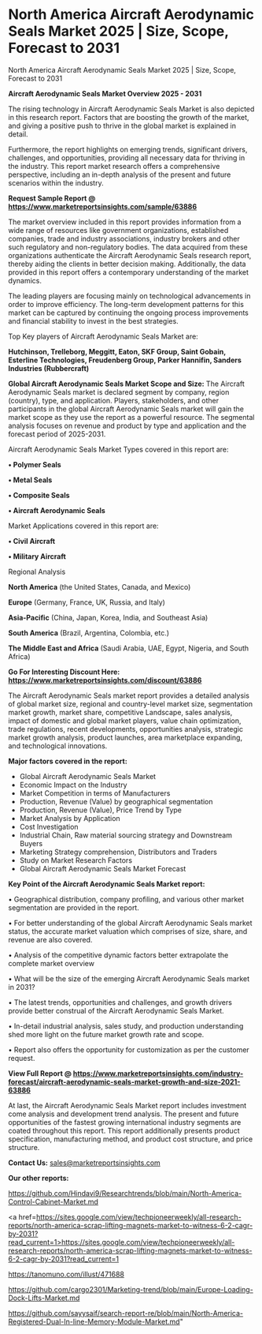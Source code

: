 # North America Aircraft Aerodynamic Seals Market 2025 | Size, Scope, Forecast to 2031
North America Aircraft Aerodynamic Seals Market 2025 | Size, Scope, Forecast to 2031

<Strong> Aircraft Aerodynamic Seals Market Overview 2025 - 2031</strong>

The rising technology in Aircraft Aerodynamic Seals Market is also depicted in this research report. Factors that are boosting the growth of the market, and giving a positive push to thrive in the global market is explained in detail.

Furthermore, the report highlights on emerging trends, significant drivers, challenges, and opportunities, providing all necessary data for thriving in the industry. This report market research offers a comprehensive perspective, including an in-depth analysis of the present and future scenarios within the industry.

<strong>Request Sample Report @ <a href=https://www.marketreportsinsights.com/sample/63886>https://www.marketreportsinsights.com/sample/63886</a></strong>

The market overview included in this report provides information from a wide range of resources like government organizations, established companies, trade and industry associations, industry brokers and other such regulatory and non-regulatory bodies. The data acquired from these organizations authenticate the Aircraft Aerodynamic Seals research report, thereby aiding the clients in better decision making. Additionally, the data provided in this report offers a contemporary understanding of the market dynamics.

The leading players are focusing mainly on technological advancements in order to improve efficiency. The long-term development patterns for this market can be captured by continuing the ongoing process improvements and financial stability to invest in the best strategies.

Top Key players of Aircraft Aerodynamic Seals Market are:

<strong>Hutchinson, Trelleborg, Meggitt, Eaton, SKF Group, Saint Gobain, Esterline Technologies, Freudenberg Group, Parker Hannifin, Sanders Industries (Rubbercraft)</strong>

<strong><b>Global Aircraft Aerodynamic Seals Market Scope and Size:</b></strong>
The Aircraft Aerodynamic Seals market is declared segment by company, region (country), type, and application. Players, stakeholders, and other participants in the global Aircraft Aerodynamic Seals market will gain the market scope as they use the report as a powerful resource. The segmental analysis focuses on revenue and product by type and application and the forecast period of 2025-2031.

Aircraft Aerodynamic Seals Market Types covered in this report are:

<strong>• Polymer Seals

• Metal Seals

• Composite Seals

• Aircraft Aerodynamic Seals</strong>

Market Applications covered in this report are:

<strong>• Civil Aircraft

• Military Aircraft</strong> 

Regional Analysis

<strong>North America</strong> (the United States, Canada, and Mexico)

<strong>Europe</strong> (Germany, France, UK, Russia, and Italy)

<strong>Asia-Pacific</strong> (China, Japan, Korea, India, and Southeast Asia)

<strong>South America</strong> (Brazil, Argentina, Colombia, etc.)

<strong>The Middle East and Africa</strong> (Saudi Arabia, UAE, Egypt, Nigeria, and South Africa)

<strong>Go For Interesting Discount Here: <a href=https://www.marketreportsinsights.com/discount/63886>https://www.marketreportsinsights.com/discount/63886</a></strong>

The Aircraft Aerodynamic Seals market report provides a detailed analysis of global market size, regional and country-level market size, segmentation market growth, market share, competitive Landscape, sales analysis, impact of domestic and global market players, value chain optimization, trade regulations, recent developments, opportunities analysis, strategic market growth analysis, product launches, area marketplace expanding, and technological innovations.

<strong><b>Major factors covered in the report:</b></strong>
<ul>
  <li>Global Aircraft Aerodynamic Seals Market </li>
  <li>Economic Impact on the Industry</li>
  <li>Market Competition in terms of Manufacturers</li>
  <li>Production, Revenue (Value) by geographical segmentation</li>
  <li>Production, Revenue (Value), Price Trend by Type</li>
  <li>Market Analysis by Application</li>
  <li>Cost Investigation</li>
  <li>Industrial Chain, Raw material sourcing strategy and Downstream Buyers</li>
  <li>Marketing Strategy comprehension, Distributors and Traders</li>
  <li>Study on Market Research Factors</li>
  <li>Global Aircraft Aerodynamic Seals Market Forecast</li>
</ul>

<strong><b>Key Point of the Aircraft Aerodynamic Seals Market report:</b></strong>

• Geographical distribution, company profiling, and various other market segmentation are provided in the report.

• For better understanding of the global Aircraft Aerodynamic Seals market status, the accurate market valuation which comprises of size, share, and revenue are also covered.

• Analysis of the competitive dynamic factors better extrapolate the complete market overview

• What will be the size of the emerging Aircraft Aerodynamic Seals market in 2031?

• The latest trends, opportunities and challenges, and growth drivers provide better construal of the Aircraft Aerodynamic Seals Market.

• In-detail industrial analysis, sales study, and production understanding shed more light on the future market growth rate and scope.

• Report also offers the opportunity for customization as per the customer request.

<strong><b>View Full Report @ <a href=https://www.marketreportsinsights.com/industry-forecast/aircraft-aerodynamic-seals-market-growth-and-size-2021-63886>https://www.marketreportsinsights.com/industry-forecast/aircraft-aerodynamic-seals-market-growth-and-size-2021-63886</a></b></strong>


At last, the Aircraft Aerodynamic Seals Market report includes investment come analysis and development trend analysis. The present and future opportunities of the fastest growing international industry segments are coated throughout this report. This report additionally presents product specification, manufacturing method, and product cost structure, and price structure.

<strong>Contact Us:</strong>
sales@marketreportsinsights.com

<strong>Our other reports:</strong>

<a href=https://github.com/Hindavi9/Researchtrends/blob/main/North-America-Control-Cabinet-Market.md>https://github.com/Hindavi9/Researchtrends/blob/main/North-America-Control-Cabinet-Market.md</a>

<a href=https://sites.google.com/view/techpioneerweekly/all-research-reports/north-america-scrap-lifting-magnets-market-to-witness-6-2-cagr-by-2031?read_current=1>https://sites.google.com/view/techpioneerweekly/all-research-reports/north-america-scrap-lifting-magnets-market-to-witness-6-2-cagr-by-2031?read_current=1</a>

<a href=https://tanomuno.com/illust/471688>https://tanomuno.com/illust/471688</a>

<a href=https://github.com/cargo2301/Marketing-trend/blob/main/Europe-Loading-Dock-Lifts-Market.md>https://github.com/cargo2301/Marketing-trend/blob/main/Europe-Loading-Dock-Lifts-Market.md</a>

<a href=https://github.com/sayysaif/search-report-re/blob/main/North-America-Registered-Dual-In-line-Memory-Module-Market.md>https://github.com/sayysaif/search-report-re/blob/main/North-America-Registered-Dual-In-line-Memory-Module-Market.md</a>"
